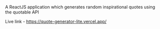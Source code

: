 A ReactJS application which generates random inspirational quotes using the quotable API

Live link - https://quote-generator-lite.vercel.app/
